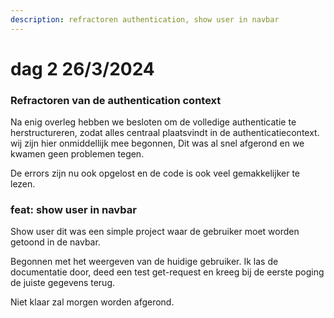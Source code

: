 ```yaml
---
description: refractoren authentication, show user in navbar
---
```


# dag 2 26/3/2024

### Refractoren van de authentication context&#x20;

Na enig overleg hebben we besloten om de volledige authenticatie te herstructureren, zodat alles centraal plaatsvindt in de authenticatiecontext. wij zijn hier onmiddellijk mee begonnen,  Dit was al snel afgerond en we kwamen geen problemen tegen.

De errors zijn nu ook opgelost en de code is ook veel gemakkelijker te lezen.

### feat: show user in navbar

Show user dit was een simple project waar de gebruiker moet worden getoond in de navbar.

Begonnen met het weergeven van de huidige gebruiker. Ik las de documentatie door, deed een test get-request en kreeg bij de eerste poging de juiste gegevens terug.

Niet klaar zal morgen worden afgerond.
